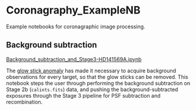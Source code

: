 # Coronagraphy_ExampleNB
Example notebooks for coronagraphic image processing. 

## Background subtraction
[Background_subtraction_and_Stage3-HD141569A.ipynb](https://github.com/STScI-MIRI/Coronagraphy_ExampleNB/blob/main/Background_subtraction_and_Stage3-HD141569A.ipynb) 

The [glow stick anomaly](https://jwst-docs.stsci.edu/jwst-mid-infrared-instrument/miri-features-and-caveats#MIRIFeaturesandCaveats-glow_sticksGlowsticksintheMIRI4QPMcoronagraphs) has made it necessary to acquire background observations for every target, so that the glow sticks can be removed. This notebook steps the user through performing the background subtraction on Stage 2b (`calints.fits`) data, and pushing the background-subtracted exposures through the Stage 3 pipeline for PSF subtraction and recombination.
